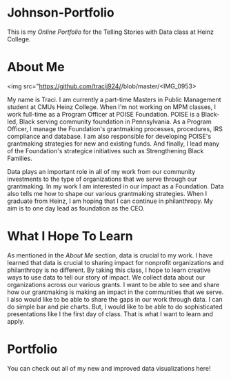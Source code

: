 # **Johnson-Portfolio**

This is my *Online Portfolio* for the Telling Stories with Data class at Heinz College.


# **About Me**

<img src="https://github.com/tracij924/<Johnson-Portfolio>/blob/master/<IMG_0953>
          


My name is Traci. I am currently a part-time Masters in Public Management student at CMUs Heinz College.
When I'm not working on MPM classes, I work full-time as a Program Officer at POISE Foundation.  POISE is a Black-led, Black serving community foundation in Pennsylvania.
As a Program Officer, I manage the Foundation's grantmaking processes, procedures, IRS compliance and database.
I am also responsible for developing POISE's grantmaking strategies for new and existing funds.
And finally, I lead many of the Foundation's strategice initiatives such as Strengthening Black Families.

Data plays an important role in all of my work from our community investments to the type of organizations that we serve through our grantmaking.
In my work I am interested in our impact as a Foundation. Data also tells me how to shape our various grantmaking strategies. When I graduate from Heinz, I am hoping that I can continue in philanthropy. My aim is to one day lead as foundation as the CEO.


# **What I Hope To Learn**

As mentioned in the *About Me* section, data is crucial to my work. 
I have learned that data is crucial to sharing impact for nonprofit organizations and philanthropy is no different.
By taking this class, I hope to learn creative ways to use data to tell our story of impact.
We collect data about our organizations across our various grants.
I want to be able to see and share how our grantmaking is making an impact in the communities that we serve.
I also would like to be able to share the gaps in our work through data.
I can do simple bar and pie charts.
But, I would like to be able to do sophisticated presentations like I the first day of class.  That is what I want to learn and apply.


# **Portfolio**
You can check out all of my new and improved data visualizations here!
